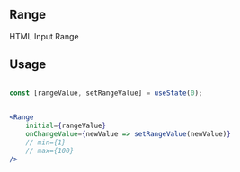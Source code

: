 ## Range

HTML Input Range


## Usage


```jsx

const [rangeValue, setRangeValue] = useState(0);

 
<Range
    initial={rangeValue}
    onChangeValue={newValue => setRangeValue(newValue)}
    // min={1}
    // max={100}
/>


```
